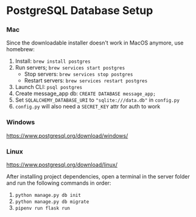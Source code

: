 # PostgreSQL Database Setup
### Mac
Since the downloadable installer doesn't work in MacOS anymore, use homebrew:
1. Install: `brew install postgres`
2. Run servers; `brew services start postgres`
   - Stop servers: `brew services stop postgres`
    - Restart servers: `brew services restart postgres`
3. Launch CLI: `psql postgres`
4. Create message_app db: `CREATE DATABASE message_app;`
5. Set `SQLALCHEMY_DATABASE_URI` to `"sqlite:///data.db"` in `config.py`
6. `config.py` will also need a `SECRET_KEY` attr for auth to work
### Windows
https://www.postgresql.org/download/windows/
### Linux
https://www.postgresql.org/download/linux/

After installing project dependencies, open a terminal in the server folder and run the following commands in order:  
1. `python manage.py db init`
2. `python manage.py db migrate`
3. `pipenv run flask run`